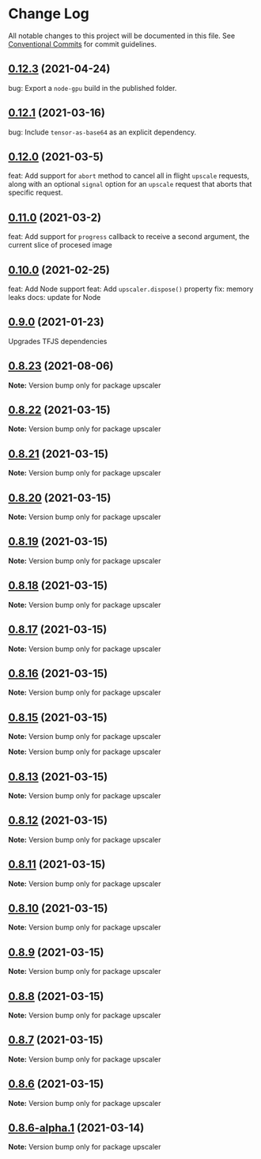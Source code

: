 # Change Log

All notable changes to this project will be documented in this file.
See [Conventional Commits](https://conventionalcommits.org) for commit guidelines.

## [0.12.3](https://github.com/thekevinscott/UpscalerJS/compare/v0.12.3...v0.12.1) (2021-04-24)

bug: Export a `node-gpu` build in the published folder.

## [0.12.1](https://github.com/thekevinscott/UpscalerJS/compare/v0.12.1...v0.12.0) (2021-03-16)

bug: Include `tensor-as-base64` as an explicit dependency.

## [0.12.0](https://github.com/thekevinscott/UpscalerJS/compare/v0.12.0...v0.11.0) (2021-03-5)

feat: Add support for `abort` method to cancel all in flight `upscale` requests, along with an optional `signal` option for an `upscale` request that aborts that specific request.

## [0.11.0](https://github.com/thekevinscott/UpscalerJS/compare/v0.11.0...v0.10.0) (2021-03-2)

feat: Add support for `progress` callback to receive a second argument, the current slice of procesed image

## [0.10.0](https://github.com/thekevinscott/UpscalerJS/compare/v0.10.0...v0.9.0) (2021-02-25)

feat: Add Node support
feat: Add `upscaler.dispose()` property
fix: memory leaks
docs: update for Node

## [0.9.0](https://github.com/thekevinscott/UpscalerJS/compare/v0.9.0...v0.8.23) (2021-01-23)

Upgrades TFJS dependencies

## [0.8.23](https://github.com/thekevinscott/UpscalerJS/compare/v0.8.22...v0.8.23) (2021-08-06)

**Note:** Version bump only for package upscaler





## [0.8.22](https://github.com/thekevinscott/UpscalerJS/compare/v0.8.21...v0.8.22) (2021-03-15)

**Note:** Version bump only for package upscaler





## [0.8.21](https://github.com/thekevinscott/UpscalerJS/compare/v0.8.20...v0.8.21) (2021-03-15)

**Note:** Version bump only for package upscaler





## [0.8.20](https://github.com/thekevinscott/UpscalerJS/compare/v0.8.19...v0.8.20) (2021-03-15)

**Note:** Version bump only for package upscaler





## [0.8.19](https://github.com/thekevinscott/UpscalerJS/compare/v0.8.18...v0.8.19) (2021-03-15)

**Note:** Version bump only for package upscaler





## [0.8.18](https://github.com/thekevinscott/UpscalerJS/compare/v0.8.17...v0.8.18) (2021-03-15)

**Note:** Version bump only for package upscaler





## [0.8.17](https://github.com/thekevinscott/UpscalerJS/compare/v0.8.12...v0.8.17) (2021-03-15)

**Note:** Version bump only for package upscaler





## [0.8.16](https://github.com/thekevinscott/UpscalerJS/compare/v0.8.15...v0.8.16) (2021-03-15)

**Note:** Version bump only for package upscaler





## [0.8.15](https://github.com/thekevinscott/UpscalerJS/compare/v0.8.14...v0.8.15) (2021-03-15)

**Note:** Version bump only for package upscaler







**Note:** Version bump only for package upscaler





## [0.8.13](https://github.com/thekevinscott/UpscalerJS/compare/v0.8.14...v0.8.13) (2021-03-15)

**Note:** Version bump only for package upscaler





## [0.8.12](https://github.com/thekevinscott/UpscalerJS/compare/v0.8.9...v0.8.12) (2021-03-15)

**Note:** Version bump only for package upscaler





## [0.8.11](https://github.com/thekevinscott/UpscalerJS/compare/v0.8.9...v0.8.11) (2021-03-15)

**Note:** Version bump only for package upscaler





## [0.8.10](https://github.com/thekevinscott/UpscalerJS/compare/v0.8.9...v0.8.10) (2021-03-15)

**Note:** Version bump only for package upscaler





## [0.8.9](https://github.com/thekevinscott/UpscalerJS/compare/v0.1.2...v0.8.9) (2021-03-15)

**Note:** Version bump only for package upscaler





## [0.8.8](https://github.com/thekevinscott/UpscalerJS/compare/v0.1.2...v0.8.8) (2021-03-15)

**Note:** Version bump only for package upscaler





## [0.8.7](https://github.com/thekevinscott/UpscalerJS/compare/v0.1.2...v0.8.7) (2021-03-15)

**Note:** Version bump only for package upscaler





## [0.8.6](https://github.com/thekevinscott/UpscalerJS/compare/v0.1.2...v0.8.6) (2021-03-15)

**Note:** Version bump only for package upscaler





## [0.8.6-alpha.1](https://github.com/thekevinscott/UpscalerJS/compare/v0.8.6-alpha.0...v0.8.6-alpha.1) (2021-03-14)

**Note:** Version bump only for package upscaler

